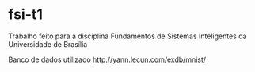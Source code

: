 # fsi-t1
Trabalho feito para a disciplina Fundamentos de Sistemas Inteligentes da Universidade de Brasília

Banco de dados utilizado http://yann.lecun.com/exdb/mnist/
